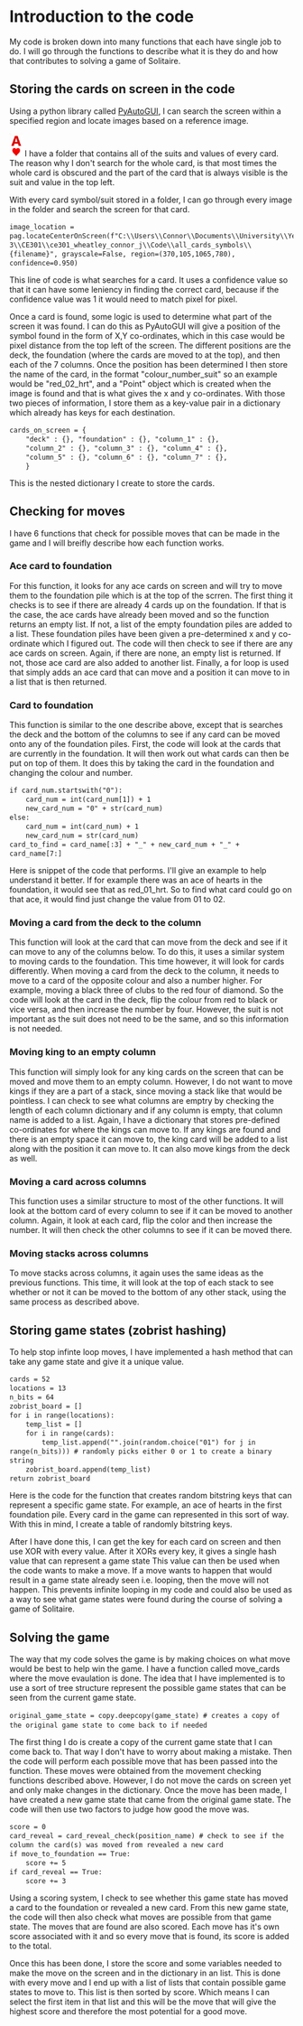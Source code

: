 # Introduction to the code

My code is broken down into many functions that each have single job to do. I will go through the functions to describe what it is they do and how that contributes to solving a game of Solitaire.

## Storing the cards on screen in the code
Using a python library called [PyAutoGUI](https://pyautogui.readthedocs.io/en/latest/index.html), I can search the screen within a specified region and locate images based on a reference image.

![image](../Code/all_cards_symbols/red_01_hrt.png "Ace of hearts, red") I have a folder that contains all of the suits and values of every card. The reason why I don't search for the whole card, is that most times the whole card is obscured and the part of the card that is always visible is the suit and value in the top left.

With every card symbol/suit stored in a folder, I can go through every image in the folder and search the screen for that card.

```
image_location = pag.locateCenterOnScreen(f"C:\\Users\\Connor\\Documents\\University\\Year 3\\CE301\\ce301_wheatley_connor_j\\Code\\all_cards_symbols\\{filename}", grayscale=False, region=(370,105,1065,780), confidence=0.950)
```
This line of code is what searches for a card. It uses a confidence value so that it can have some leniency in finding the correct card, because if the confidence value was 1 it would need to match pixel for pixel.

Once a card is found, some logic is used to determine what part of the screen it was found. I can do this as PyAutoGUI will give a position of the symbol found in the form of X,Y co-ordinates, which in this case would be pixel distance from the top left of the screen.
The different positions are the deck, the foundation (where the cards are moved to at the top), and then each of the 7 columns. Once the position has been determined I then store the name of the card, in the format "colour_number_suit" so an example would be "red_02_hrt", and a "Point" object which is created when the image is found and that is what gives the x and y co-ordinates. 
With those two pieces of information, I store them as a key-value pair in a dictionary which already has keys for each destination. 
```
cards_on_screen = {
    "deck" : {}, "foundation" : {}, "column_1" : {},
    "column_2" : {}, "column_3" : {}, "column_4" : {},
    "column_5" : {}, "column_6" : {}, "column_7" : {},
    }
```
This is the nested dictionary I create to store the cards.

## Checking for moves

I have 6 functions that check for possible moves that can be made in the game and I will breifly describe how each function works.

### Ace card to foundation
For this function, it looks for any ace cards on screen and will try to move them to the foundation pile which is at the top of the scrren.
The first thing it checks is to see if there are already 4 cards up on the foundation. If that is the case, the ace cards have already been moved and so the function returns an empty list.
If not, a list of the empty foundation piles are added to a list. These foundation piles have been given a pre-determined x and y co-ordinate which I figured out. The code will then check to see if there are any ace cards on screen. Again, if there are none, an empty list is returned. If not, those ace card are also added to another list. Finally, a for loop is used that simply adds an ace card that can move and a position it can move to in a list that is then returned.

### Card to foundation
This function is similar to the one describe above, except that is searches the deck and the bottom of the columns to see if any card can be moved onto any of the foundation piles. 
First, the code will look at the cards that are currently in the foundation. It will then work out what cards can then be put on top of them. It does this by taking the card in the foundation and changing the colour and number.
```
if card_num.startswith("0"):
    card_num = int(card_num[1]) + 1
    new_card_num = "0" + str(card_num)
else:
    card_num = int(card_num) + 1
    new_card_num = str(card_num)
card_to_find = card_name[:3] + "_" + new_card_num + "_" + card_name[7:]
```
Here is snippet of the code that performs. I'll give an example to help understand it better. If for example there was an ace of hearts in the foundation, it would see that as red_01_hrt. So to find what card could go on that ace, it would find just change the value from 01 to 02.

### Moving a card from the deck to the column
This function will look at the card that can move from the deck and see if it can move to any of the columns below. To do this, it uses a similar system to moving cards to the foundation. This time however, it will look for cards differently. When moving a card from the deck to the column, it needs to move to a card of the opposite colour and also a number higher. For example, moving a black three of clubs to the red four of diamond. So the code will look at the card in the deck, flip the colour from red to black or vice versa, and then increase the number by four. However, the suit is not important as the suit does not need to be the same, and so this information is not needed.

### Moving king to an empty column
This function will simply look for any king cards on the screen that can be moved and move them to an empty column.
However, I do not want to move kings if they are a part of a stack, since moving a stack like that would be pointless.
I can check to see what columns are emptry by checking the length of each column dictionary and if any column is empty, that column name is added to a list. Again, I have a dictionary that stores pre-defined co-ordinates for where the kings can move to.
If any kings are found and there is an empty space it can move to, the king card will be added to a list along with the position it can move to. It can also move kings from the deck as well.

### Moving a card across columns
This function uses a similar structure to most of the other functions. It will look at the bottom card of every column to see if it can be moved to another column. Again, it look at each card, flip the color and then increase the number. It will then check the other columns to see if it can be moved there.

### Moving stacks across columns
To move stacks across columns, it again uses the same ideas as the previous functions. This time, it will look at the top of each stack to see whether or not it can be moved to the bottom of any other stack, using the same process as described above.

## Storing game states (zobrist hashing)
To help stop infinte loop moves, I have implemented a hash method that can take any game state and give it a unique value.
```
cards = 52
locations = 13
n_bits = 64
zobrist_board = []
for i in range(locations):
    temp_list = []
    for i in range(cards):
        temp_list.append("".join(random.choice("01") for j in range(n_bits))) # randomly picks either 0 or 1 to create a binary string
    zobrist_board.append(temp_list)
return zobrist_board
```
Here is the code for the function that creates random bitstring keys that can represent a specific game state. For example, an ace of hearts in the first foundation pile. Every card in the game can represented in this sort of way.
With this in mind, I create a table of randomly bitstring keys.

After I have done this, I can get the key for each card on screen and then use XOR with every value. After it XORs every key, it gives a single hash value that can represent a game state
This value can then be used when the code wants to make a move. If a move wants to happen that would result in a game state already seen i.e. looping, then the move will not happen. This prevents infinite looping in my code and could also be used as a way to see what game states were found during the course of solving a game of Solitaire.

## Solving the game
The way that my code solves the game is by making choices on what move would be best to help win the game.
I have a function called move_cards where the move evaulation is done.
The idea that I have implemented is to use a sort of tree structure represent the possible game states that can be seen from the current game state.

``` original_game_state = copy.deepcopy(game_state) # creates a copy of the original game state to come back to if needed ```

The first thing I do is create a copy of the current game state that I can come back to. That way I don't have to worry about making a mistake. Then the code will perform each possible move that has been passed into the function. These moves were obtained from the movement checking functions described above.
However, I do not move the cards on screen yet and only make changes in the dictionary. Once the move has been made, I have created a new game state that came from the original game state. The code will then use two factors to judge how good the move was.
```
score = 0
card_reveal = card_reveal_check(position_name) # check to see if the column the card(s) was moved from revealed a new card
if move_to_foundation == True:
    score += 5
if card_reveal == True:
    score += 3
```
Using a scoring system, I check to see whether this game state has moved a card to the foundation or revealed a new card.
From this new game state, the code will then also check what moves are possible from that game state. The moves that are found are also scored. Each move has it's own score associated with it and so every move that is found, its score is added to the total.

Once this has been done, I store the score and some variables needed to make the move on the screen and in the dictionary in an list. This is done with every move and I end up with a list of lists that contain possible game states to move to.
This list is then sorted by score. Which means I can select the first item in that list and this will be the move that will give the highest score and therefore the most potential for a good move.
